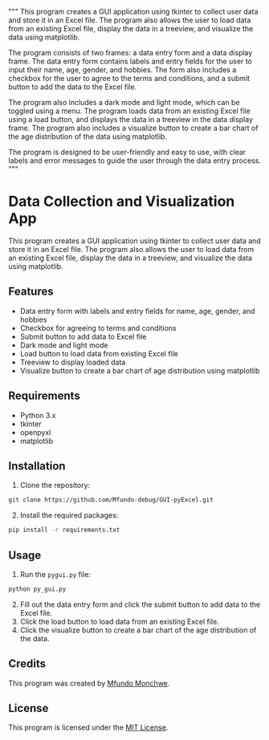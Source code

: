 """
This program creates a GUI application using tkinter to collect user data and store it in an Excel file. The program also allows the user to load data from an existing Excel file, display the data in a treeview, and visualize the data using matplotlib.

The program consists of two frames: a data entry form and a data display frame. The data entry form contains labels and entry fields for the user to input their name, age, gender, and hobbies. The form also includes a checkbox for the user to agree to the terms and conditions, and a submit button to add the data to the Excel file.

The program also includes a dark mode and light mode, which can be toggled using a menu. The program loads data from an existing Excel file using a load button, and displays the data in a treeview in the data display frame. The program also includes a visualize button to create a bar chart of the age distribution of the data using matplotlib.

The program is designed to be user-friendly and easy to use, with clear labels and error messages to guide the user through the data entry process.
"""

# Data Collection and Visualization App

This program creates a GUI application using tkinter to collect user data and store it in an Excel file. The program also allows the user to load data from an existing Excel file, display the data in a treeview, and visualize the data using matplotlib.

## Features

- Data entry form with labels and entry fields for name, age, gender, and hobbies
- Checkbox for agreeing to terms and conditions
- Submit button to add data to Excel file
- Dark mode and light mode
- Load button to load data from existing Excel file
- Treeview to display loaded data
- Visualize button to create a bar chart of age distribution using matplotlib

## Requirements

- Python 3.x
- tkinter
- openpyxl
- matplotlib

## Installation

1. Clone the repository:
```bash
git clone https://github.com/Mfundo-debug/GUI-pyExcel.git
```

2. Install the required packages:
```bash 
pip install -r requirements.txt
```

## Usage

1. Run the `pygui.py` file:
```bash
python py_gui.py
```

2. Fill out the data entry form and click the submit button to add data to the Excel file.
3. Click the load button to load data from an existing Excel file.
4. Click the visualize button to create a bar chart of the age distribution of the data.

## Credits

This program was created by [Mfundo Monchwe](https://github.com/Mfundo-debug).

## License

This program is licensed under the [MIT License](https://opensource.org/licenses/MIT).